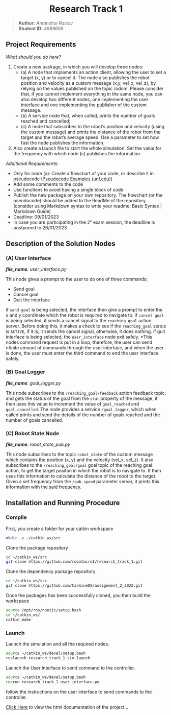 
<h1 align="center"> Research Track 1 </h1>

>**Author:** *Amanzhol Raisov*  
>**Student ID:** *4889656*

## Project Requirements

*What should you do here?* 
1. Create a new package, in which you will develop three nodes:
    - (a) A node that implements an action client, allowing the user to set a target (x, y) or to cancel it. The node also publishes the robot position and velocity as a custom message (x,y, vel_x, vel_z), by relying on the values published on the topic /odom. Please consider that, if you cannot implement everything in the same node, you can also develop two different nodes, one implementing the user interface and one implementing the publisher of the custom message.
    - (b) A service node that, when called, prints the number of goals reached and cancelled;
    - (c) A node that subscribes to the robot’s position and velocity (using the custom message) and prints the distance of the robot from the target and the robot’s average speed. Use a parameter to set how fast the node publishes the information. 
1. Also create a launch file to start the whole simulation. Set the value for the frequency with which node (c) publishes the information.

*Additional Requirements:*
- Only for node (a): Create a flowchart of your code, or describe it in pseudocode [(Pseudocode Examples
(unf.edu))](https://www.unf.edu/~broggio/cop2221/2221pseu.htm)
- Add some comments to the code
- Use functions to avoid having a single block of code
- Publish the new package on your own repository. The flowchart (or the pseudocode) should be added to the
ReadMe of the repository. (consider using Markdown syntax to write your readme: Basic Syntax | Markdown
Guide)
- Deadline: 09/01/2023
- In case you are participating in the 2° exam session, the deadline is postponed to 26/01/2023

## Description of the Solution Nodes
### (A) User Interface 

*__file_name__: user_interface.py*

This node gives a prompt to the user to do one of three commands; 

* Send goal 
* Cancel goal 
* Quit the Interface

if `send goal` is being selected, the interface then give a prompt to enter the x and y coordinate which the robot is required to navigate to. if `cancel goal` is being selected, it sends a cancel signal to the `reaching_goal` action server. Before doing this, it makes a check to see if the `reaching_goal` status is `ACTIVE`, if it is, it sends the cancel signal, otherwise, it does nothing. if quit interface is being selected, the `user_interface` node exit safely. *This nodes command request is put in a loop, therefore, the user can send nfinite amount of commands through the user interface, and when the user is done, the user must enter the third command to end the user interface safely. 



### (B) Goal Logger

*__file_name__: goal_logger.py*

This node subscribes to the `/reaching_goal/feedback` action feedback topic, and gets the status of the goal from the `stat` property of the message, it then uses this value to increment the value of `goal_reached` and `goal_cancelled`. The node provides a service `/goal_logger`, which when called prints and send the details of the number of goals reached and the number of goals cancelled. 


### (C) Robot State Node

*__file_name__: robot_state_pub.py*

This node subscribes to the topic `robot_state` of the custom message which contains the position (x, y) and the velocity (vel_x, vel_z). It also subscribes to the `/reaching_goal/goal` goal topic of the reaching goal action, to get the target positon in which the robot is to navigate to. It then uses this information to calculate the distance of the robot to the target. Given a set frequency from the `/pub_speed` parameter server, it prints this information with the said frequency.  



## Installation and Running Procedure

### Compile

First, you create a folder for your catkin workspace

```bash
mkdir -p ~/catkin_ws/src
```

Clone the package repository

```bash
cd ~/catkin_ws/src
git clone https://github.com/robotmiro1/research_track_1.git 
```

Clone the dependency package repository
```bash
cd ~/catkin_ws/src
git clone https://github.com/CarmineD8/assignment_2_2022.git
```


Once the packages has been successfully cloned, you then build the workspace

```bash
source /opt/ros/noetic/setup.bash
cd ~/catkin_ws/
catkin_make 
```

### Launch

Launch the simulation and all the required nodes. 
```bash
source ~/catkin_ws/devel/setup.bash
roslaunch research_track_1 sim.launch
```

Launch the User Interface to send command to the controller. 
```bash
source ~/catkin_ws/devel/setup.bash
rosrun research_track_1 user_interface.py
```
follow the instructions on the user interface to send commands to the controller. 

[Click Here](https://robotmiro1.github.io/research_track_1/) to view the html documentation of the project...